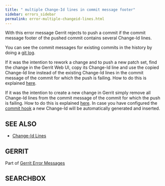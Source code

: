 ```yaml
---
title: " multiple Change-Id lines in commit message footer"
sidebar: errors_sidebar
permalink: error-multiple-changeid-lines.html
---
```

With this error message Gerrit rejects to push a commit if the commit
message footer of the pushed commit contains several Change-Id lines.

You can see the commit messages for existing commits in the history by
doing a [git
log](http://www.kernel.org/pub/software/scm/git/docs/git-log.html).

If it was the intention to rework a change and to push a new patch set,
find the change in the Gerrit Web UI, copy its Change-Id line and use
the copied Change-Id line instead of the existing Change-Id lines in the
commit message of the commit for which the push is failing. How to do
this is explained
[here](error-push-fails-due-to-commit-message.html#commit_hook).

If it was the intention to create a new change in Gerrit simply remove
all Change-Id lines from the commit message of the commit for which the
push is failing. How to do this is explained
[here](error-push-fails-due-to-commit-message.html#commit_hook). In case
you have configured the [commit hook](cmd-hook-commit-msg.html) a new
Change-Id will be automatically generated and inserted.

## SEE ALSO

  - [Change-Id Lines](user-changeid.html)

## GERRIT

Part of [Gerrit Error Messages](error-messages.html)

## SEARCHBOX

